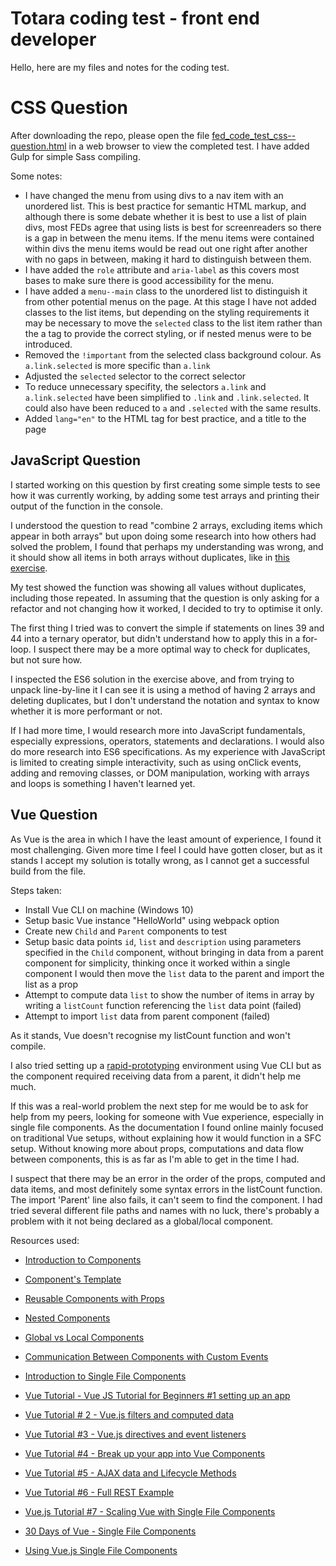 # Totara coding test - front end developer

Hello, here are my files and notes for the coding test.
# CSS Question 

After downloading the repo, please open the file [fed_code_test_css--question.html](https://github.com/starshyyne/totara-coding-test-fed/blob/css-question/css-question/fed_code_test_css--question.html) in a web browser to view the completed test. I have added Gulp for simple Sass compiling.

Some notes: 
- I have changed the menu from using divs to a nav item with an unordered list. This is best practice for semantic HTML markup, and although there is some debate whether it is best to use a list of plain divs, most FEDs agree that using lists is best for screenreaders so there is a gap in between the menu items. If the menu items were contained within divs the menu items would be read out one right after another with no gaps in between, making it hard to distinguish between them. 
- I have added the `role` attribute and `aria-label` as this covers most bases to make sure there is good accessibility for the menu. 
- I have added a `menu--main` class to the unordered list to distinguish it from other potential menus on the page. At this stage I have not added classes to the list items, but depending on the styling requirements it may be necessary to move the `selected` class to the list item rather than the a tag to provide the correct styling, or if nested menus were to be introduced.
- Removed the `!important` from the selected class background colour. As `a.link.selected` is more specific than `a.link` 
- Adjusted the `selected` selector to the correct selector
- To reduce unnecessary specifity, the selectors `a.link` and `a.link.selected` have been simplified to `.link` and `.link.selected`. It could also have been reduced to `a` and `.selected` with the same results. 
- Added `lang="en"` to the HTML tag for best practice, and a title to the page

## JavaScript Question

I started working on this question by first creating some simple tests to see how it was currently working, by adding some test arrays and printing their output of the function in the console.

I understood the question to read "combine 2 arrays, excluding items which appear in both arrays" but upon doing some research into how others had solved the problem, I found that perhaps my understanding was wrong, and it should show all items in both arrays without duplicates, like in [this exercise](https://www.w3resource.com/javascript-exercises/javascript-array-exercise-42.php).

My test showed the function was showing all values without duplicates, including those repeated. In assuming that the question is only asking for a refactor and not changing how it worked, I decided to try to optimise it only. 

The first thing I tried was to convert the simple if statements on lines 39 and 44 into a ternary operator, but  didn't understand how to apply this in a for-loop. I suspect there may be a more optimal way to check for duplicates, but not sure how. 

I inspected the ES6 solution in the exercise above, and from trying to unpack line-by-line it I can see it is using a  method of having 2 arrays and deleting duplicates, but I don't understand the notation and syntax to know whether it is more performant or not. 

If I had more time, I would research more into JavaScript fundamentals, especially expressions, operators, statements and declarations. I would also do more research into ES6 specifications. As my experience with JavaScript is limited to creating simple interactivity, such as using onClick events, adding and removing classes, or DOM manipulation, working with arrays and loops is something I haven't learned yet. 


## Vue Question

As Vue is the area in which I have the least amount of experience, I found it most challenging. Given more time I feel I could have gotten closer, but as it stands I accept my solution is totally wrong, as I cannot get a successful build from the file. 

Steps taken:
- Install Vue CLI on machine (Windows 10)
- Setup basic Vue instance "HelloWorld" using webpack option
- Create new `Child` and `Parent` components to test
- Setup basic data points `id`, `list` and `description` using parameters specified in the `Child` component, without bringing in data from a parent component for simplicity, thinking once it worked within a single component I would then move the `list` data to the parent and import the list as a prop
- Attempt to compute data `list` to show the number of items in array by writing a `listCount` function referencing the `list` data point (failed)
- Attempt to import `list` data from parent component (failed)

As it stands, Vue doesn't recognise my listCount function and won't compile. 

I also tried setting up a [rapid-prototyping](https://cli.vuejs.org/guide/prototyping.html) environment using Vue CLI but as the component required receiving data from a parent, it didn't help me much. 

If this was a real-world problem the next step for me would be to ask for help from my peers, looking for someone with Vue experience, especially in single file components. As the documentation I found online mainly focused on traditional Vue setups, without explaining how it would function in a SFC setup. Without knowing more about props, computations and data flow between components, this is as far as I'm able to get in the time I had. 

I suspect that there may be an error in the order of the props, computed and data items, and most definitely some syntax errors in the listCount function. The import 'Parent' line also fails, it can't seem to find the component. I had tried several different file paths and names with no luck, there's probably a problem with it not being declared as a global/local component. 

Resources used: 
- [Introduction to Components](https://vueschool.io/lessons/introduction-to-components)
- [Component's Template](https://vueschool.io/lessons/components-template)
- [Reusable Components with Props](https://vueschool.io/lessons/reusable-components-with-props)
- [Nested Components](https://vueschool.io/lessons/nested-components)
- [Global vs Local Components](https://vueschool.io/lessons/global-vs-local-components)
- [Communication Between Components with Custom Events](https://vueschool.io/lessons/communication-between-components)
- [Introduction to Single File Components](https://vueschool.io/lessons/introduction-to-single-file-components)

- [Vue Tutorial - Vue JS Tutorial for Beginners #1 setting up an app](https://www.youtube.com/watch?v=mZY1yyrlJWU)
- [Vue Tutorial # 2 - Vue.js filters and computed data](https://www.youtube.com/watch?v=h6lhOYv-QM4)
- [Vue Tutorial #3 - Vue.js directives and event listeners](https://www.youtube.com/watch?v=t0w2KLOLaTA)
- [Vue Tutorial #4 - Break up your app into Vue Components](https://www.youtube.com/watch?v=1V9Lcnm1Dqw)
- [Vue Tutorial #5 - AJAX data and Lifecycle Methods](https://www.youtube.com/watch?v=inJDWcHmsss)
- [Vue Tutorial #6 - Full REST Example](https://www.youtube.com/watch?v=Oyr5X5HwXhM)
- [Vue.js Tutorial #7 - Scaling Vue with Single File Components](https://www.youtube.com/watch?v=IkcJ0YAiycQ)

- [30 Days of Vue - Single File Components](https://www.newline.co/30-days-of-vue/day-17-single-file-components )
- [Using Vue.js Single File Components](https://medium.com/swlh/using-vue-js-single-file-components-4675c652db8c)
